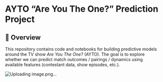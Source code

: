 # AYTO “Are You The One?” Prediction Project

## 🎯 Overview

This repository contains code and notebooks for building predictive models around the TV show *Are You The One?* (AYTO). The goal is to explore whether we can predict match outcomes / pairings / dynamics using available features (contestant data, show episodes, etc.).


![Uploading image.png…]()
